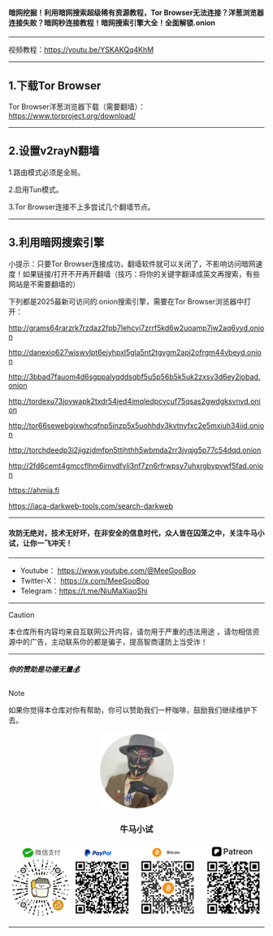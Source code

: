 #### 暗网挖掘！利用暗网搜索超级稀有资源教程，Tor Browser无法连接？洋葱浏览器连接失败？暗网秒连接教程！暗网搜索引擎大全！全面解锁.onion

****

视频教程：https://youtu.be/YSKAKQq4KhM

****

## 1.下载Tor Browser

Tor Browser洋葱浏览器下载（需要翻墙）：https://www.torproject.org/download/

****

## 2.设置v2rayN翻墙

1.路由模式必须是全局。

2.启用Tun模式。

3.Tor Browser连接不上多尝试几个翻墙节点。

****

## 3.利用暗网搜索引擎

小提示：只要Tor Browser连接成功，翻墙软件就可以关闭了，不影响访问暗网速度！如果链接/打开不开再开翻墙（技巧：将你的关键字翻译成英文再搜索，有些网站是不需要翻墙的）

下列都是2025最新可访问的.onion搜索引擎，需要在Tor Browser浏览器中打开：

http://grams64rarzrk7rzdaz2fpb7lehcyi7zrrf5kd6w2uoamp7jw2aq6vyd.onion

http://danexio627wiswvlpt6ejyhpxl5gla5nt2tgvgm2apj2ofrgm44vbeyd.onion

http://3bbad7fauom4d6sgppalyqddsqbf5u5p56b5k5uk2zxsy3d6ey2jobad.onion

http://tordexu73joywapk2txdr54jed4imqledpcvcuf75qsas2gwdgksvnyd.onion

http://tor66sewebgixwhcqfnp5inzp5x5uohhdy3kvtnyfxc2e5mxiuh34iid.onion

http://torchdeedp3i2jigzjdmfpn5ttjhthh5wbmda2rr3jvqjg5p77c54dqd.onion

http://2fd6cemt4gmccflhm6imvdfvli3nf7zn6rfrwpsy7uhxrgbypvwf5fad.onion

https://ahmia.fi

https://iaca-darkweb-tools.com/search-darkweb





****

#### 攻防无绝对，技术无好坏，在非安全的信息时代，众人皆在囚笼之中，关注牛马小试，让你一飞冲天！

****

- Youtube：  https://www.youtube.com/@MeeGooBoo
- Twitter-X：  https://x.com/MeeGooBoo
- Telegram：https://t.me/NiuMaXiaoShi


****

> [!CAUTION]
>
> 本仓库所有内容均来自互联网公开内容，请勿用于严重的违法用途 ，请勿相信资源中的广告，主动联系你的都是骗子，提高智商谨防上当受诈！

****

##### 你的赞助是功德无量💰

> [!NOTE]
>
> 如果你觉得本仓库对你有帮助，你可以赞助我们一杯咖啡，鼓励我们继续维护下去。

<p align="center" >
    <img src="https://raw.githubusercontent.com/MeeGooBoo/2025/refs/heads/main/static/imgs/logo.png" width="150">
    <h3 align="center">牛马小试</h3>
    <p align="center">
        <img src="https://raw.githubusercontent.com/MeeGooBoo/2025/refs/heads/main/static/imgs/pays.png">
    </p>
</p>


****

